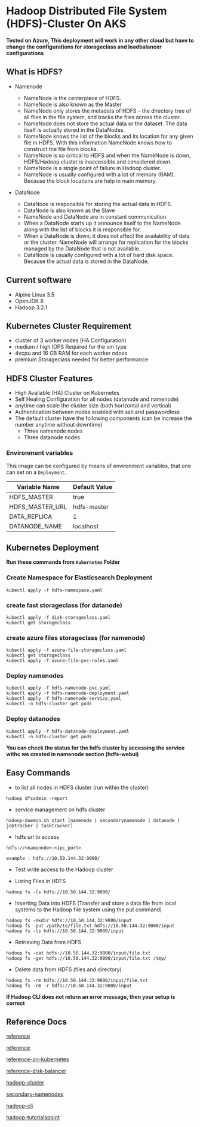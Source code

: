 # Hadoop Distributed File System (HDFS)-Cluster On AKS

**Tested on Azure, This deployment will work in any other cloud but have to change the configurations for storageclass and loadbalancer configurations**

## What is HDFS?

* Namenode
	* NameNode is the centerpiece of  HDFS.
	* NameNode is also known as the Master
	* NameNode only stores the metadata of HDFS – the directory tree of all files in the file system, and tracks the files across the cluster.
	* NameNode does not store the actual data or the dataset. The data itself is actually stored in the DataNodes.
	* NameNode knows the list of the blocks and its location for any given file in HDFS. With this information NameNode knows how to construct the file from blocks.
	* NameNode is so critical to HDFS and when the NameNode is down, HDFS/Hadoop cluster is inaccessible and considered down.
	* NameNode is a single point of failure in Hadoop cluster.
	* NameNode is usually configured with a lot of memory (RAM). Because the block locations are help in main memory.

* DataNode
	* DataNode is responsible for storing the actual data in HDFS.
	* DataNode is also known as the Slave
	* NameNode and DataNode are in constant communication.
	* When a DataNode starts up it announce itself to the NameNode along with the list of blocks it is responsible for.
	* When a DataNode is down, it does not affect the availability of data or the cluster. NameNode will arrange for replication for the blocks managed by the DataNode that is not available.
	* DataNode is usually configured with a lot of hard disk space. Because the actual data is stored in the DataNode.



## Current software

* Alpine Linux 3.5
* OpenJDK 8
* Hadoop 3.2.1


## Kubernetes Cluster Requirement

* cluster of 3 worker nodes (HA Configuration)
* medium / high IOPS Required for the vm type
* 4vcpu and 16 GB RAM for each worker ndoes
* premium Storageclass needed for better performance


## HDFS Cluster Features

* High Available (HA) Cluster on Kubernetes
* Self Healing Configuration for all nodes (datanode and namenode)
* anytime can scale the cluster size (both horizontal and vertical)
* Authentication between nodes enabled with ssh and passwordless
* The default cluster have the following components (can be increase the number anytime without downtime)
	* Three namenode nodes
 	* Three datanode nodes


### Environment variables

This image can be configured by means of environment variables, that one can set on a `Deployment`.

| Variable Name | Default Value |
|---------------|---------------|
| HDFS_MASTER | true |
| HDFS_MASTER_URL | hdfs-master |
| DATA_REPLICA | 1 |
| DATANODE_NAME | localhost |



## Kubernetes Deployment 

**Run these commands from `Kubernetes` Folder**


### Create Namespace for Elasticsearch Deployment

```
kubectl apply -f hdfs-namespace.yaml
```

### create fast storageclass (for datanode)

```
kubectl apply -f disk-storageclass.yaml
kubectl get storageclass
```

### create azure files storageclass (for namenode)

```
kubectl apply -f azure-file-storageclass.yaml
kubectl get storageclass
kubectl apply -f azure-file-pvc-roles.yaml
```


### Deploy namenodes

```
kubectl apply -f hdfs-namenode-pvc.yaml
kubectl apply -f hdfs-namenode-deployment.yaml
kubectl apply -f hdfs-namenode-service.yaml
kubectl -n hdfs-cluster get pods
```

### Deploy datanodes

```
kubectl apply -f hdfs-datanode-deployment.yaml
kubectl -n hdfs-cluster get pods
```


**You can check the status for the hdfs cluster by accessing the service withc we created in namenode section (hdfs-webui)**


## Easy Commands

* to list all nodes in HDFS cluster (run within the cluster)

```
hadoop dfsadmin -report
```

* service management on hdfs cluster

```
hadoop-daemon.sh start [namenode | secondarynamenode | datanode | jobtracker | tasktracker]
```

* hdfs url to access

```
hdfs://<namenode>:<ipc_port>

example : hdfs://10.50.144.32:9000/
```

* Test write access to the Hadoop cluster

* Listing Files in HDFS

```
hadoop fs -ls hdfs://10.50.144.32:9000/
```

* Inserting Data into HDFS (Transfer and store a data file from local systems to the Hadoop file system using the put command)

```
hadoop fs -mkdir hdfs://10.50.144.32:9000/input 
hadoop fs -put /path/to/file.txt hdfs://10.50.144.32:9000/input
hadoop fs -ls hdfs://10.50.144.32:9000/input
```

* Retrieving Data from HDFS

```
hadoop fs -cat hdfs://10.50.144.32:9000/input/file.txt
hadoop fs -get hdfs://10.50.144.32:9000/input/file.txt /tmp/
```

* Delete data from HDFS (files and directory)

```
hadoop fs -rm hdfs://10.50.144.32:9000/input/file.txt
hadoop fs -rm -r hdfs://10.50.144.32:9000/input
```

**If Hadoop CLI does not return an error message, then your setup is correct**





## Reference Docs

[reference](https://www.linode.com/docs/databases/hadoop/how-to-install-and-set-up-hadoop-cluster/)

[reference](https://www.tutorialspoint.com/hadoop/hadoop_multi_node_cluster.htm)

[reference-on-kubernetes](https://blog.hasura.io/getting-started-with-hdfs-on-kubernetes-a75325d4178c/#f452)

[reference-disk-balancer](https://dzone.com/articles/how-to-use-the-new-hdfs-intra-datanode-disk-balanc)

[hadoop-cluster](https://www.edureka.co/blog/how-to-set-up-hadoop-cluster-with-hdfs-high-availability/)

[secondary-namenodes](http://blog.madhukaraphatak.com/secondary-namenode---what-it-really-do/)

[hadoop-cli](https://docs.splunk.com/Documentation/HadoopConnect/1.2.5/DeployHadoopConnect/HadoopCLI)

[hadoop-tutorialspoint](https://www.tutorialspoint.com/hadoop/hadoop_hdfs_operations.htm)
